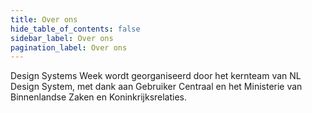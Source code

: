 ```yaml
---
title: Over ons
hide_table_of_contents: false
sidebar_label: Over ons
pagination_label: Over ons
---
```


Design Systems Week wordt georganiseerd door het kernteam van NL Design System, met dank aan Gebruiker Centraal en het Ministerie van Binnenlandse Zaken en Koninkrijksrelaties.
